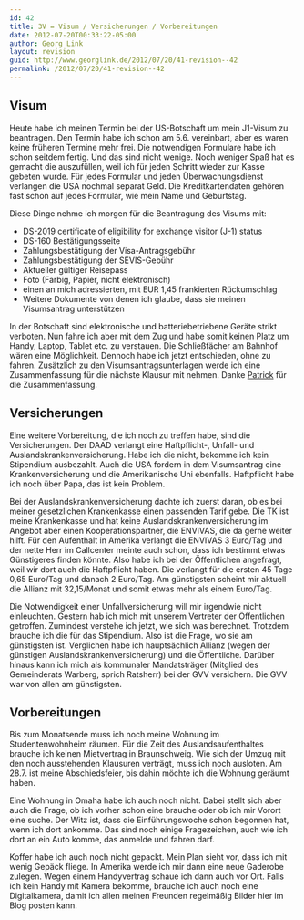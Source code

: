 ```yaml
---
id: 42
title: 3V = Visum / Versicherungen / Vorbereitungen
date: 2012-07-20T00:33:22-05:00
author: Georg Link
layout: revision
guid: http://www.georglink.de/2012/07/20/41-revision--42
permalink: /2012/07/20/41-revision--42
---
```

## Visum

Heute habe ich meinen Termin bei der US-Botschaft um mein J1-Visum zu beantragen. Den Termin habe ich schon am 5.6. vereinbart, aber es waren keine früheren Termine mehr frei. Die notwendigen Formulare habe ich schon seitdem fertig. Und das sind nicht wenige. Noch weniger Spaß hat es gemacht die auszufüllen, weil ich für jeden Schritt wieder zur Kasse gebeten wurde. Für jedes Formular und jeden Überwachungsdienst verlangen die USA nochmal separat Geld. Die Kreditkartendaten gehören fast schon auf jedes Formular, wie mein Name und Geburtstag.

Diese Dinge nehme ich morgen für die Beantragung des Visums mit:

  * DS-2019 certificate of eligibility for exchange visitor (J-1) status
  * DS-160 Bestätigungsseite
  * Zahlungsbestätigung der Visa-Antragsgebühr
  * Zahlungsbestätigung der SEVIS-Gebühr
  * Aktueller gültiger Reisepass
  * Foto (Farbig, Papier, nicht elektronisch)
  * einen an mich adressierten, mit EUR 1,45 frankierten Rückumschlag
  * Weitere Dokumente von denen ich glaube, dass sie meinen Visumsantrag unterstützen

In der Botschaft sind elektronische und batteriebetriebene Geräte strikt verboten. Nun fahre ich aber mit dem Zug und habe somit keinen Platz um Handy, Laptop, Tablet etc. zu verstauen. Die Schließfächer am Bahnhof wären eine Möglichkeit. Dennoch habe ich jetzt entschieden, ohne zu fahren. Zusätzlich zu den Visumsantragsunterlagen werde ich eine Zusammenfassung für die nächste Klausur mit nehmen. Danke <a title="Patrick" href="https://www.facebook.com/patrick.grs" target="_blank">Patrick</a> für die Zusammenfassung.

## Versicherungen

Eine weitere Vorbereitung, die ich noch zu treffen habe, sind die Versicherungen. Der DAAD verlangt eine Haftpflicht-, Unfall- und Auslandskrankenversicherung. Habe ich die nicht, bekomme ich kein Stipendium ausbezahlt. Auch die USA fordern in dem Visumsantrag eine Krankenversicherung und die Amerikanische Uni ebenfalls. Haftpflicht habe ich noch über Papa, das ist kein Problem.

Bei der Auslandskrankenversicherung dachte ich zuerst daran, ob es bei meiner gesetzlichen Krankenkasse einen passenden Tarif gebe. Die TK ist meine Krankenkasse und hat keine Auslandskrankenversicherung im Angebot aber einen Kooperationspartner, die ENVIVAS, die da gerne weiter hilft. Für den Aufenthalt in Amerika verlangt die ENVIVAS 3 Euro/Tag und der nette Herr im Callcenter meinte auch schon, dass ich bestimmt etwas Günstigeres finden könnte. Also habe ich bei der Öffentlichen angefragt, weil wir dort auch die Haftpflicht haben. Die verlangt für die ersten 45 Tage 0,65 Euro/Tag und danach 2 Euro/Tag. Am günstigsten scheint mir aktuell die Allianz mit 32,15/Monat und somit etwas mehr als einem Euro/Tag.

Die Notwendigkeit einer Unfallversicherung will mir irgendwie nicht einleuchten. Gestern hab ich mich mit unserem Vertreter der Öffentlichen getroffen. Zumindest verstehe ich jetzt, wie sich was berechnet. Trotzdem brauche ich die für das Stipendium. Also ist die Frage, wo sie am günstigsten ist. Verglichen habe ich hauptsächlich Allianz (wegen der günstigen Auslandskrankenversicherung) und die Öffentliche. Darüber hinaus kann ich mich als kommunaler Mandatsträger (Mitglied des Gemeinderats Warberg, sprich Ratsherr) bei der GVV versichern. Die GVV war von allen am günstigsten.

## Vorbereitungen

Bis zum Monatsende muss ich noch meine Wohnung im Studentenwohnheim räumen. Für die Zeit des Auslandsaufenthaltes brauche ich keinen Mietvertrag in Braunschweig. Wie sich der Umzug mit den noch ausstehenden Klausuren verträgt, muss ich noch ausloten. Am 28.7. ist meine Abschiedsfeier, bis dahin möchte ich die Wohnung geräumt haben.

Eine Wohnung in Omaha habe ich auch noch nicht. Dabei stellt sich aber auch die Frage, ob ich vorher schon eine brauche oder ob ich mir Vorort eine suche. Der Witz ist, dass die Einführungswoche schon begonnen hat, wenn ich dort ankomme. Das sind noch einige Fragezeichen, auch wie ich dort an ein Auto komme, das anmelde und fahren darf.

Koffer habe ich auch noch nicht gepackt. Mein Plan sieht vor, dass ich mit wenig Gepäck fliege. In Amerika werde ich mir dann eine neue Gaderobe zulegen. Wegen einem Handyvertrag schaue ich dann auch vor Ort. Falls ich kein Handy mit Kamera bekomme, brauche ich auch noch eine Digitalkamera, damit ich allen meinen Freunden regelmäßig Bilder hier im Blog posten kann.